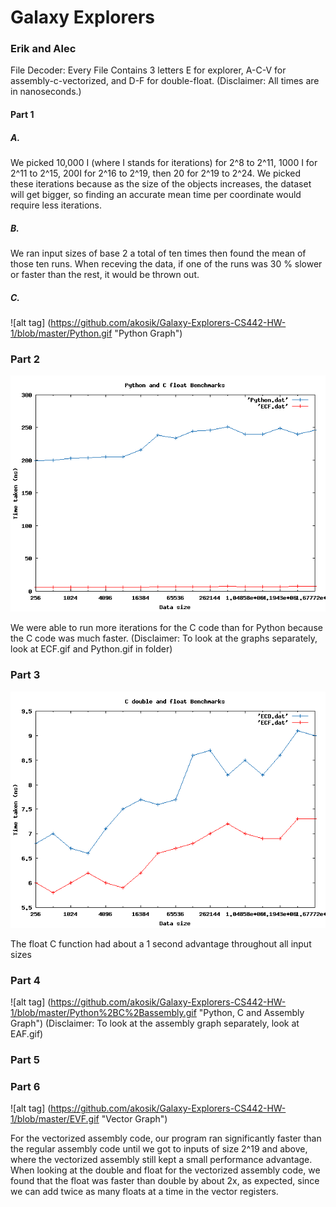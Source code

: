 # Galaxy Explorers
### Erik and Alec 

File Decoder: Every File Contains 3 letters E for explorer, A-C-V for assembly-c-vectorized, and D-F for double-float.
(Disclaimer: All times are in nanoseconds.)
#### Part 1
##### A.
We picked 10,000 I (where I stands for iterations) for 2^8 to 2^11, 1000 I for 2^11 to 2^15, 200I for 2^16 to 2^19, then 20 for 2^19 to 2^24. We picked these iterations because as the size of the objects increases, the dataset will get bigger, so finding an accurate mean time per coordinate would require less iterations.  


##### B.
We ran input sizes of base 2 a total of ten times then found the mean of those ten runs. When receving the data, if one of the runs was 30 % slower or faster than the rest, it would be thrown out.


##### C.
![alt tag] (https://github.com/akosik/Galaxy-Explorers-CS442-HW-1/blob/master/Python.gif "Python Graph")


### Part 2
![alt tag](https://github.com/akosik/Galaxy-Explorers-CS442-HW-1/blob/master/Python%2BC.gif "Python and C Graph")


We were able to run more iterations for the C code than for Python because the C code was much faster.
(Disclaimer: To look at the graphs separately, look at ECF.gif and Python.gif in folder)


### Part 3
![alt tag](https://github.com/akosik/Galaxy-Explorers-CS442-HW-1/blob/master/ECD%2BECF.gif "C Float and Double Graph")

The float C function had about a 1 second advantage throughout all input sizes


### Part 4
![alt tag] (https://github.com/akosik/Galaxy-Explorers-CS442-HW-1/blob/master/Python%2BC%2Bassembly.gif "Python, C and Assembly Graph")
(Disclaimer: To look at the assembly graph separately, look at EAF.gif)


### Part 5


### Part 6

![alt tag] (https://github.com/akosik/Galaxy-Explorers-CS442-HW-1/blob/master/EVF.gif "Vector Graph")

For the vectorized assembly code, our program ran significantly faster than the regular assembly code until we got to inputs of size 2^19 and above, where the vectorized assembly still kept a small performance advantage. When looking at the double and float for the vectorized assembly code, we found that the float was faster than double by about 2x, as expected, since we can add twice as many floats at a time in the vector registers.



